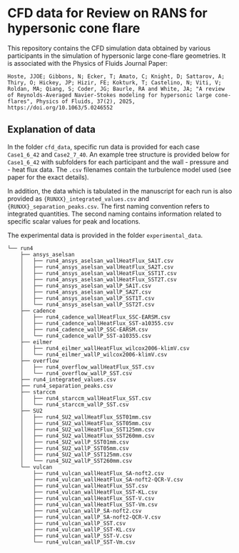 # CFD data for Review on RANS for hypersonic cone flare
This repository contains the CFD simulation data obtained by various participants in the simulation of hypersonic large cone-flare geometries.
It is associated with the Physics of Fluids Journal Paper:
```
Hoste, JJOE; Gibbons, N; Ecker, T; Amato, C; Knight, D; Sattarov, A; Thiry, O; Hickey, JP; Hizir, FE; Kokturk, T; Castelino, N; Viti, V; Roldan, MA; Qiang, S; Coder, JG; Baurle, RA and White, JA; "A review of Reynolds-Averaged Navier-Stokes modeling for hypersonic large cone-flares", Physics of Fluids, 37(2), 2025, https://doi.org/10.1063/5.0246552
```


## Explanation of data
In the folder `cfd_data`, specific run data is provided for each case `Case1_6_42` and `Case2_7_40`. An example tree structure is provided below for `Case1_6_42` with subfolders for each participant and the wall - pressure and - heat flux data. The `.csv` filenames contain the turbulence model used (see paper for the exact details).

In addition, the data which is tabulated in the manuscript for each run is also provided as `{RUNXX}_integrated_values.csv` and `{RUNXX}_separation_peaks.csv`. The first naming convention refers to integrated quantities. The second naming contains information related to specific scalar values for peak and locations.

The experimental data is provided in the folder `experimental_data`.
```
└── run4
    ├── ansys_aselsan
    │   ├── run4_ansys_aselsan_wallHeatFlux_SA1T.csv
    │   ├── run4_ansys_aselsan_wallHeatFlux_SA2T.csv
    │   ├── run4_ansys_aselsan_wallHeatFlux_SST1T.csv
    │   ├── run4_ansys_aselsan_wallHeatFlux_SST2T.csv
    │   ├── run4_ansys_aselsan_wallP_SA1T.csv
    │   ├── run4_ansys_aselsan_wallP_SA2T.csv
    │   ├── run4_ansys_aselsan_wallP_SST1T.csv
    │   └── run4_ansys_aselsan_wallP_SST2T.csv
    ├── cadence
    │   ├── run4_cadence_wallHeatFlux_SSC-EARSM.csv
    │   ├── run4_cadence_wallHeatFlux_SST-a10355.csv
    │   ├── run4_cadence_wallP_SSC-EARSM.csv
    │   └── run4_cadence_wallP_SST-a10355.csv
    ├── eilmer
    │   ├── run4_eilmer_wallHeatFlux_wilcox2006-klimV.csv
    │   └── run4_eilmer_wallP_wilcox2006-klimV.csv
    ├── overflow
    │   ├── run4_overflow_wallHeatFlux_SST.csv
    │   └── run4_overflow_wallP_SST.csv
    ├── run4_integrated_values.csv
    ├── run4_separation_peaks.csv
    ├── starccm
    │   ├── run4_starccm_wallHeatFlux_SST.csv
    │   └── run4_starccm_wallP_SST.csv
    ├── SU2
    │   ├── run4_SU2_wallHeatFlux_SST01mm.csv
    │   ├── run4_SU2_wallHeatFlux_SST05mm.csv
    │   ├── run4_SU2_wallHeatFlux_SST125mm.csv
    │   ├── run4_SU2_wallHeatFlux_SST260mm.csv
    │   ├── run4_SU2_wallP_SST01mm.csv
    │   ├── run4_SU2_wallP_SST05mm.csv
    │   ├── run4_SU2_wallP_SST125mm.csv
    │   └── run4_SU2_wallP_SST260mm.csv
    └── vulcan
        ├── run4_vulcan_wallHeatFlux_SA-noft2.csv
        ├── run4_vulcan_wallHeatFlux_SA-noft2-QCR-V.csv
        ├── run4_vulcan_wallHeatFlux_SST.csv
        ├── run4_vulcan_wallHeatFlux_SST-KL.csv
        ├── run4_vulcan_wallHeatFlux_SST-V.csv
        ├── run4_vulcan_wallHeatFlux_SST-Vm.csv
        ├── run4_vulcan_wallP_SA-noft2.csv
        ├── run4_vulcan_wallP_SA-noft2-QCR-V.csv
        ├── run4_vulcan_wallP_SST.csv
        ├── run4_vulcan_wallP_SST-KL.csv
        ├── run4_vulcan_wallP_SST-V.csv
        └── run4_vulcan_wallP_SST-Vm.csv

```

